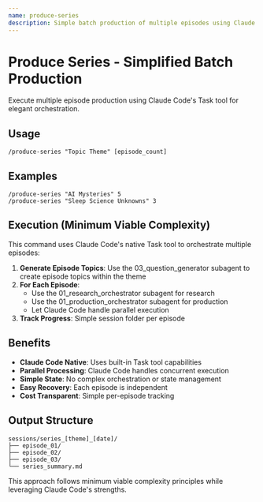 ```yaml
---
name: produce-series
description: Simple batch production of multiple episodes using Claude Code's native capabilities
---
```


# Produce Series - Simplified Batch Production

Execute multiple episode production using Claude Code's Task tool for elegant orchestration.

## Usage

```
/produce-series "Topic Theme" [episode_count]
```

## Examples

```
/produce-series "AI Mysteries" 5
/produce-series "Sleep Science Unknowns" 3
```

## Execution (Minimum Viable Complexity)

This command uses Claude Code's native Task tool to orchestrate multiple episodes:

1. **Generate Episode Topics**: Use the 03_question_generator subagent to create episode topics within the theme
2. **For Each Episode**:
   - Use the 01_research_orchestrator subagent for research
   - Use the 01_production_orchestrator subagent for production
   - Let Claude Code handle parallel execution
3. **Track Progress**: Simple session folder per episode

## Benefits

- **Claude Code Native**: Uses built-in Task tool capabilities
- **Parallel Processing**: Claude Code handles concurrent execution
- **Simple State**: No complex orchestration or state management
- **Easy Recovery**: Each episode is independent
- **Cost Transparent**: Simple per-episode tracking

## Output Structure

```
sessions/series_[theme]_[date]/
├── episode_01/
├── episode_02/
├── episode_03/
└── series_summary.md
```

This approach follows minimum viable complexity principles while leveraging Claude Code's strengths.
